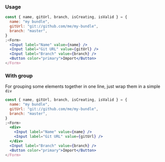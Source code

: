### Usage

```jsx
const { name, gitUrl, branch, isCreating, isValid } = {
  name: "my bundle",
  gitUrl: "git://github.com/me/my-bundle",
  branch: "master",
}
;<Form>
  <Input label="Name" value={name} />
  <Input label="Git URL" value={gitUrl} />
  <Input label="Branch" value={branch} />
  <Button color="primary">Import</Button>
</Form>
```

### With group

For grouping some elements together in one line, just wrap them in a simple `div`

```jsx
const { name, gitUrl, branch, isCreating, isValid } = {
  name: "my bundle",
  gitUrl: "git://github.com/me/my-bundle",
  branch: "master",
}
;<Form>
  <div>
    <Input label="Name" value={name} />
    <Input label="Git URL" value={gitUrl} />
  </div>
  <Input label="Branch" value={branch} />
  <Button color="primary">Import</Button>
</Form>
```
